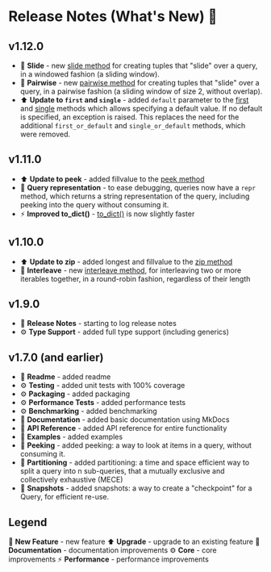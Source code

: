 # Release Notes (What's New) 🤩

## v1.12.0

* 🌟 **Slide** - new [slide method](code_api/mapper_methods.md#fliq.query.Query.slide) for creating
tuples that "slide" over a query, in a windowed fashion (a sliding window).
* 🌟 **Pairwise** - new [pairwise method](code_api/mapper_methods.md#fliq.query.Query.pairwise) for creating
tuples that "slide" over a query, in a pairwise fashion (a sliding window of size 2, without overlap).
* ⬆️ **Update to `first` and `single`** - added `default` parameter to the [first](code_api/materializer_methods.md#fliq.query.Query.first) and [single](code_api/materializer_methods.md#fliq.query.Query.single) methods
which allows specifying a default value. If no default is specified, an exception is raised.
This replaces the need for the additional `first_or_default` and `single_or_default` methods, which were removed.

## v1.11.0
* ⬆️ **Update to peek** - added fillvalue to the [peek method](code_api/peeking.md)
* 🌟 **Query representation** - to ease debugging, queries now have a `repr` method, 
which returns a string representation of the query, including peeking into the query
without consuming it.
* ⚡️ **Improved to_dict()** - [to_dict()](code_api/mapper_methods.md#fliq.query.Query.to_dict)
is now slightly faster

## v1.10.0

* ⬆️ **Update to zip** - added longest and fillvalue to the [zip method](code_api/mapper_methods.md#fliq.query.Query.zip)
* 🌟 **Interleave** - new [interleave method](code_api/mapper_methods.md#fliq.query.Query.interleave), for 
interleaving two or more iterables together, in a round-robin fashion, regardless of their length

## v1.9.0

* 📝 **Release Notes** - starting to log release notes
* ⚙️ **Type Support** - added full type support (including generics)

## v1.7.0 (and earlier)

* 📝 **Readme** - added readme
* ⚙️ **Testing** - added unit tests with 100% coverage
* ⚙️ **Packaging** - added packaging
* ⚙️ **Performance Tests** - added performance tests
* ⚙️ **Benchmarking** - added benchmarking
* 📝 **Documentation** - added basic documentation using MkDocs
* 📝 **API Reference** - added API reference for entire functionality
* 📝 **Examples** - added examples
* 🌟 **Peeking** - added peeking: a way to look at items in a query, without consuming it.
* 🌟 **Partitioning** - added partitioning: a time and space efficient way to split a query into n sub-queries, 
that a mutually exclusive and collectively exhaustive (MECE)
* 🌟 **Snapshots** - added snapshots: a way to create a "checkpoint" for a Query, for efficient re-use.

## Legend

🌟 **New Feature** - new feature
⬆️ **Upgrade** - upgrade to an existing feature
📝 **Documentation** - documentation improvements
⚙️ **Core** - core improvements
⚡️ **Performance** - performance improvements